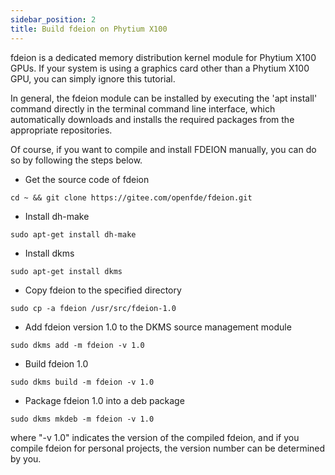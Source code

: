 ```yaml
---
sidebar_position: 2
title: Build fdeion on Phytium X100
---
```


fdeion is a dedicated memory distribution kernel module for Phytium X100 GPUs. If your system is using a graphics card other than a Phytium X100 GPU, you can simply ignore this tutorial.

In general, the fdeion module can be installed by executing the 'apt install' command directly in the terminal command line interface, which automatically downloads and installs the required packages from the appropriate repositories.

Of course, if you want to compile and install FDEION manually, you can do so by following the steps below.

- Get the source code of fdeion

```
cd ~ && git clone https://gitee.com/openfde/fdeion.git
```

- Install dh-make

```
sudo apt-get install dh-make
```

- Install dkms

```
sudo apt-get install dkms
```

- Copy fdeion to the specified directory

```
sudo cp -a fdeion /usr/src/fdeion-1.0
```

- Add fdeion version 1.0 to the DKMS source management module

```
sudo dkms add -m fdeion -v 1.0
```

- Build fdeion 1.0

```
sudo dkms build -m fdeion -v 1.0
```

- Package fdeion 1.0 into a deb package
  
```
sudo dkms mkdeb -m fdeion -v 1.0
```

where "-v 1.0" indicates the version of the compiled fdeion, and if you compile fdeion for personal projects, the version number can be determined by you.